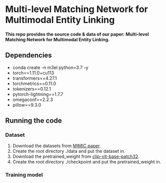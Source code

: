 # Multi-level Matching Network for Multimodal Entity Linking
#### This repo provides the source code & data of our paper: Multi-level Matching Network for Multimodal Entity Linking.

## Dependencies
* conda create -n m3el python=3.7 -y
* torch==1.11.0+cu113
* transformers==4.27.1
* torchmetrics==0.11.0
* tokenizers==0.12.1
* pytorch-lightning==1.7.7
* omegaconf==2.2.3
* pillow==9.3.0

## Running the code
### Dataset
1. Download the datasets from [MIMIC paper](https://github.com/pengfei-luo/MIMIC).
2. Create the root directory ./data and put the dataset in.
3. Download the pretrained_weight from [clip-vit-base-patch32](https://huggingface.co/openai/clip-vit-base-patch32).
4. Create the root directory ./checkpoint and put the pretrained_weight in.

### Training model
